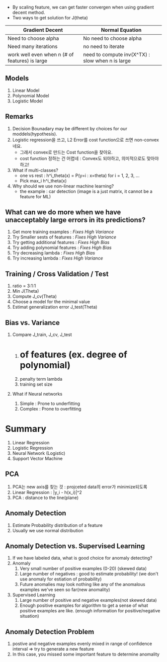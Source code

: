 * By scaling feature, we can get faster convergen when using gradient decent method.
* Two ways to get solution for J(theta)

|Gradient Decent | Normal Equation |
|-----|-----|
| Need to choose alpha | No need to choose alpha | 
|Need many iterations | no need to iterate |
|work well even when n (# of features) is large | need to compute inv(X^TX) : slow when n is large|

## Models ##
1. Linear Model
1. Polynomial Model
1. Logistic Model

## Remarks ##
1. Decision Bounadary may be different by choices for our moddels(hypothesis).
1. Logistic regression을 쓰고, L2 Error를 cost function으로 쓰면 non-convex네요.
	- 그래서 convex로 만드는 Cost function을 찾아요.
	- cost function 정하는 건 어렵네 : Convex도 되야하고, 의미적으로도 맞아야하고!
1. What if multi-classes?
    - one vs rest : h^i_theta(x) = P(y=i : x=theta) for i = 1, 2, 3, ...
    - Pick max_i h^i_theta(x)
1. Why should we use non-linear machine learning? 
    - the example : car detection (image is a just matrix, it cannot be a feature for ML)

## What can we do more when we have unacceptably large errors in its predictions? ##
1. Get more training examples : *Fixes High Variance*
1. Try Smaller sests of features : *Fixes High Variance*
1. Try getting additional features : *Fixes High Bias*
1. Try adding polynomial features : *Fixes High Bias*
1. Try decreasing lambda : *Fixes High Bias*
1. Try increasing lambda : *Fixes High Variance*

## Training / Cross Validation / Test ##
1. ratio = 3:1:1
1. Min J(Theta)
1. Compute J_cv(Theta)
1. Choose a model for the minimal value
1. Estimat generalization error J_test(Theta)

## Bias vs. Variance ##
1. Compare J_train, J_cv, J_test
	1. # of features (ex. degree of polynomial)
	1. penalty term lambda
	1. training set size

1. What if Neural networks
	1. Simple : Prone to underfitting
	1. Complex : Prone to overfitting


# Summary #
1. Linear Regression
1. Logistic Regression
1. Neural Network (Logistic)
1. Support Vector Machine

## PCA ##
1. PCA는 new axis를 찾는 것 : projceted data의 error가 minimize되도록
1. Linear Regression : |y_i - h(x_i)|^2 
1. PCA : distance to the line(plane)

## Anomaly Detection ##
1. Estimate Probability distribution of a feature
1. Usually we use normal distribution

## Anomaly Detection vs. Supervised Learning ##
1. If we have labeled data, what is good choice for anomaly detecting?
1. Anomaly
    1. Very small number of positive examples (0-20) (skewed data)
    1. Large number of negatives : good to estimate probability! (we don't use anomaly for estiation of probability)
    1. Future anomalies may look nothing like any of the anomalous examples we've seen so far(new anomality)
1. Supervised Learning
    1. Large number of positive and negative examples(not skewed data)
    1. Enough positive examples for algorithm to get a sense of what positive examples are like. (enough information for positive/negative situation)

## Anomaly Detection Problem ##
1. postive and negative examples evenly mixed in range of confidence interval => try to generate a new feature
1. In this case, you missed some important feature to determine anomality
